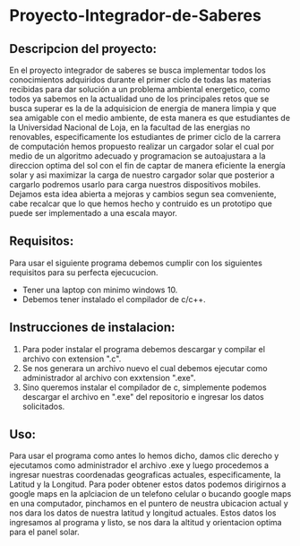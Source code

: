 # Proyecto-Integrador-de-Saberes

## Descripcion del proyecto: 
En el proyecto integrador de saberes se busca implementar todos los conocimientos adquiridos durante el primer ciclo de todas las materias recibidas para dar solución a un 
problema ambiental energetico, como todos ya sabemos en la actualidad uno de los principales retos que se busca superar es la de la adquisicion de energia de manera limpia
y que sea amigable con el medio ambiente, de esta manera es que estudiantes de la Universidad Nacional de Loja, en la facultad de las energias no renovables, 
especificamente los estudiantes de primer ciclo de la carrera de computación hemos propuesto realizar un cargador solar el cual por medio de un algoritmo adecuado y 
programacion se autoajustara a la  direccion optima del sol con el fin de captar de manera eficiente la energía solar y asi maximizar la carga de nuestro cargador solar 
que posterior a cargarlo podremos usarlo para carga nuestros dispositivos mobiles. 
Dejamos esta idea abierta a mejoras y cambios segun sea comveniente, cabe recalcar que lo que hemos hecho y contruido es un prototipo que puede ser implementado a una 
escala mayor. 

## Requisitos: 
Para usar el siguiente programa debemos cumplir con los siguientes requisitos para su perfecta ejecucucion.
- Tener una laptop con minimo windows 10.
- Debemos tener instalado el compilador de c/c++.

## Instrucciones de instalacion: 
1. Para poder instalar el programa debemos descargar y compilar el archivo con extension ".c".
2. Se nos generara un archivo nuevo el cual debemos ejecutar como administrador al archivo con exxtension ".exe".
3. Sino queremos instalar el compilador de c, simplemente podemos descargar el archivo en ".exe" del repositorio e ingresar los datos solicitados.

## Uso:
Para usar el programa como antes lo hemos dicho, damos clic derecho y ejecutamos como administrador el archivo .exe y luego procedemos a ingresar nuestras coordenadas geograficas actuales,
especificamente, la Latitud y la Longitud. 
Para poder obtener estos datos podemos dirigirnos a google maps en la aplciacion de un telefono celular o bucando google maps en una computador, pinchamos en el puntero de
neustra ubicacion actual y nos dara los datos de nuestra latitud y longitud actuales. Estos datos los ingresamos al programa y listo, se nos dara la altitud y orientacion optima para el panel solar. 
  
